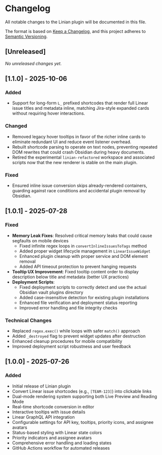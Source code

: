 # Changelog

All notable changes to the Linian plugin will be documented in this file.

The format is based on [Keep a Changelog](https://keepachangelog.com/en/1.0.0/),
and this project adheres to [Semantic Versioning](https://semver.org/spec/v2.0.0.html).

## [Unreleased]

_No unreleased changes yet._

## [1.1.0] - 2025-10-06

### Added
- Support for long-form `L_` prefixed shortcodes that render full Linear issue titles and metadata inline, matching Jira-style expanded cards without requiring hover interactions.

### Changed
- Removed legacy hover tooltips in favor of the richer inline cards to eliminate redundant UI and reduce event listener overhead.
- Rebuilt shortcode parsing to operate on text nodes, preventing repeated DOM rewrites that could crash Obsidian during heavy documents.
- Retired the experimental `linian-refactored` workspace and associated scripts now that the new renderer is stable on the main plugin.

### Fixed
- Ensured inline issue conversion skips already-rendered containers, guarding against race conditions and accidental plugin removal by Obsidian.

## [1.0.1] - 2025-07-28

### Fixed
- **Memory Leak Fixes**: Resolved critical memory leaks that could cause segfaults on mobile devices
  - Fixed infinite regex loops in `convertInlineIssuesToTags` method
  - Added proper widget lifecycle management in `LinearIssueWidget`
  - Enhanced plugin cleanup with proper service and DOM element removal
  - Added API timeout protection to prevent hanging requests
- **Tooltip UX Improvement**: Fixed tooltip content order to display description below title and metadata (better UX practices)
- **Deployment Scripts**: 
  - Fixed deployment scripts to correctly detect and use the actual Obsidian vault plugins directory
  - Added case-insensitive detection for existing plugin installations
  - Enhanced file verification and deployment status reporting
  - Improved error handling and file integrity checks

### Technical Changes
- Replaced `regex.exec()` while loops with safer `match()` approach
- Added `_destroyed` flag to prevent widget updates after destruction
- Enhanced cleanup procedures for mobile compatibility
- Improved deployment script robustness and user feedback

## [1.0.0] - 2025-07-26

### Added
- Initial release of Linian plugin
- Convert Linear issue shortcodes (e.g., `[TEAM-123]`) into clickable links
- Dual-mode rendering system supporting both Live Preview and Reading Mode
- Real-time shortcode conversion in editor
- Interactive tooltips with issue details
- Linear GraphQL API integration
- Configurable settings for API key, tooltips, priority icons, and assignee avatars
- Status-based styling with Linear state colors
- Priority indicators and assignee avatars
- Comprehensive error handling and loading states
- GitHub Actions workflow for automated releases
